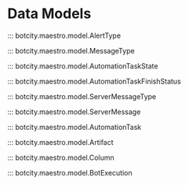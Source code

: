 # Data Models

::: botcity.maestro.model.AlertType

::: botcity.maestro.model.MessageType

::: botcity.maestro.model.AutomationTaskState

::: botcity.maestro.model.AutomationTaskFinishStatus

::: botcity.maestro.model.ServerMessageType

::: botcity.maestro.model.ServerMessage

::: botcity.maestro.model.AutomationTask

::: botcity.maestro.model.Artifact

::: botcity.maestro.model.Column

::: botcity.maestro.model.BotExecution